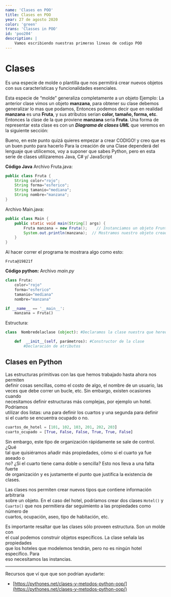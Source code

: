 ```yaml
---
name: 'Clases en POO'
title: Clases en POO
year: 27 de agosto 2020
color: 'green'
trans: 'Classes in POO'
id: 'poo204'
description: |
    Vamos escribiendo nuestras primeras lineas de codigo POO
---
```


# Clases

Es una especie de molde o plantilla que nos permitirá crear nuevos objetos con sus características y funcionalidades esenciales.

Esta especie de “molde” generaliza completamente a un objeto Ejemplo: La anterior clase vimos un objeto  **manzana**, para obtener su clase debemos generalizar lo mas que podamos, Entonces podemos decir que en realidad  **manzana**  es una  **Fruta**, y sus atributos serian  **color, tamaño, forma, etc**. Entonces la clase de la que proviene  **manzana**  seria  **Fruta**. Una forma de representar esta clase es con un  _**Diagrama de clases UML**_  que veremos en la siguiente sección:

Bueno, en este punto quizá quieres empezar a crear CODIGO! y creo que es un buen punto para hacerlo Para la creación de una Clase dependerá del lenguaje que utilicemos, voy a suponer que sabes Python, pero en esta serie de clases utilizaremos Java, C# y/ JavaScript

**Código Java**
Archivo Fruta.java:

```java
public class Fruta {
	String color="rojo";
	String forma="esferico";
	String tamanio="mediana";
	String nombre="manzana";
}

```

Archivo Main.java:

```java
public class Main {
	public static void main(String[] args) {
		Fruta manzana = new Fruta();	// Instanciamos un objeto Frunta
		System.out.println(manzana);  // Mostramos nuestro objeto creado
	}
}

```

Al hacer correr el programa te mostrara algo como esto:

```
Fruta@19821f
```

**Código python:**
 Archivo *main.py*
 
```python
class Fruta:
	color="rojo"
	forma="esferico"
	tamanio="mediana"
	nombre="manzana"

if __name__ == '__main__':
    manzana = Fruta()
```

Estructura:
	
```py
class  Nombredelaclase (object): #Declaramos la clase nuestra que hereda de  Object

	def  __init__(self, parámetros): #Constructor de la clase
		#Declaración de atributos
```


## Clases en Python

Las estructuras primitivas con las que hemos trabajado hasta ahora nos permiten  
definir cosas sencillas, como el costo de algo, el nombre de un usuario, las  
veces que debe correr un bucle, etc. Sin embargo, existen ocasiones cuando  
necesitamos definir estructuras más complejas, por ejemplo un hotel. Podríamos  
utilizar dos listas: una para definir los cuartos y una segunda para definir  
si el cuarto se encuentra ocupado o no.

```Python
cuartos_de_hotel = [101, 102, 103, 201, 202, 203]
cuarto_ocupado = [True, False, False, True, True, False]

```

Sin embargo, este tipo de organización rápidamente se sale de control. ¿Qué  
tal que quisiéramos añadir más propiedades, cómo si el cuarto ya fue aseado o  
no? ¿Si el cuarto tiene cama doble o sencilla? Esto nos lleva a una falta fuerte  
de organización y es justamente el punto que justifica la existencia de clases.

Las clases nos permiten crear nuevos tipos que contiene información arbitraria  
sobre un objeto. En el caso del hotel, podríamos crear dos clases  `Hotel()`  y  
`Cuarto()`  que nos permitiera dar seguimiento a las propiedades como número de  
cuartos, ocupación, aseo, tipo de habitación, etc.

Es importante resaltar que las clases sólo proveen estructura. Son un molde con  
el cual podemos construir objetos específicos. La clase señala las propiedades  
que los hoteles que modelemos tendrán, pero no es ningún hotel específico. Para  
eso necesitamos las instancias.



---

Recursos que ví que que son podrian ayudarte:
- [https://pythones.net/clases-y-metodos-python-oop/](https://pythones.net/clases-y-metodos-python-oop/)